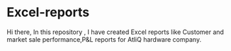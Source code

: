 # Excel-reports 

Hi there,
        In this repository , I have created Excel reports like Customer and market sale performance,P&L reports for AtliQ hardware company.
